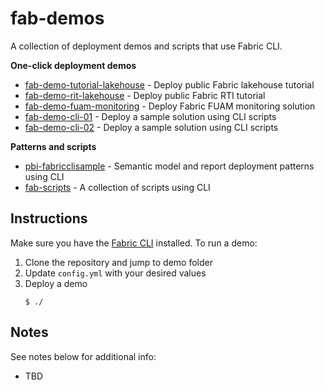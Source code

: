 # fab-demos

A collection of deployment demos and scripts that use Fabric CLI.

**One-click deployment demos**


- [fab-demo-tutorial-lakehouse](./fab-demo-tutorial-lakehouse/) -  Deploy public Fabric lakehouse tutorial 
- [fab-demo-rit-lakehouse](./fab-demo-tutorial-rti/) - Deploy public Fabric RTI tutorial 
- [fab-demo-fuam-monitoring](./fab-demo-fuam-monitoring/) - Deploy Fabric FUAM monitoring solution 
- [fab-demo-cli-01](./fab-demo-cli-01/) - Deploy a sample solution using CLI scripts
- [fab-demo-cli-02](./fab-demo-cli-02/) - Deploy a sample solution using CLI scripts

**Patterns and scripts**


- [pbi-fabricclisample](#) - Semantic model and report deployment patterns using CLI
- [fab-scripts](#) - A collection of scripts using CLI


## Instructions

Make sure you have the [Fabric CLI](#) installed. To run a demo:

1. Clone the repository and jump to demo folder
2. Update `config.yml` with your desired values
3. Deploy a demo
    ```console
    $ ./
    ```
    
## Notes
See notes below for additional info:

- TBD